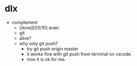 # dlx
 * complement
    * [done][03/10] araki
    * git 
    * alive?
    * why only git push?
        * try git push origin master
        * it works fine with git push from terminal on vscode.
        * now it is ok for me.


